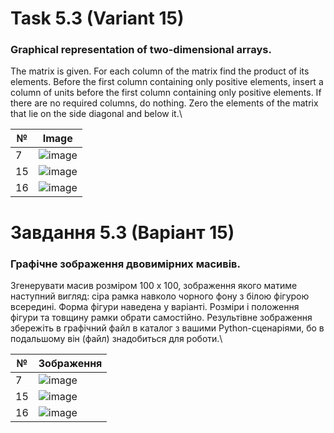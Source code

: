 # Task 5.3 (Variant 15)
### Graphical representation of two-dimensional arrays.
The matrix is given. For each column of the matrix find the product of its elements.
Before the first column containing only positive elements, insert a column
of units before the first column containing only positive elements. If there are no required columns, do nothing. Zero
the elements of the matrix that lie on the side diagonal and below it.\


| №  | Image  |
|---|---|
| 7  | ![image](https://github.com/MaksymAndreiev/PythonScientificResearchCourse/assets/29687267/16b5fa54-1dd4-4aca-939f-bec927fc5060) |
|  15 |  ![image](https://github.com/MaksymAndreiev/PythonScientificResearchCourse/assets/29687267/3574081f-f1b0-4a79-9b55-9f8964a7f578) |
|  16 | ![image](https://github.com/MaksymAndreiev/PythonScientificResearchCourse/assets/29687267/071729da-d74d-4de8-9339-eb5456eee9b9) |

# Завдання 5.3 (Варіант 15) 
### Графічне зображення двовимірних масивів.
Згенерувати масив розміром 100 х 100, зображення якого
матиме наступний вигляд: сіра рамка навколо чорного фону з білою фігурою
всередині. Форма фігури наведена у варіанті. Розміри і положення фігури та
товщину рамки обрати самостійно. Результівне зображення збережіть в
графічний файл в каталог з вашими Python-сценаріями, бо в подальшому він
(файл) знадобиться для роботи.\

| №  | Зображення  |
|---|---|
| 7  | ![image](https://github.com/MaksymAndreiev/PythonScientificResearchCourse/assets/29687267/16b5fa54-1dd4-4aca-939f-bec927fc5060) |
|  15 |  ![image](https://github.com/MaksymAndreiev/PythonScientificResearchCourse/assets/29687267/3574081f-f1b0-4a79-9b55-9f8964a7f578) |
|  16 | ![image](https://github.com/MaksymAndreiev/PythonScientificResearchCourse/assets/29687267/071729da-d74d-4de8-9339-eb5456eee9b9) |
